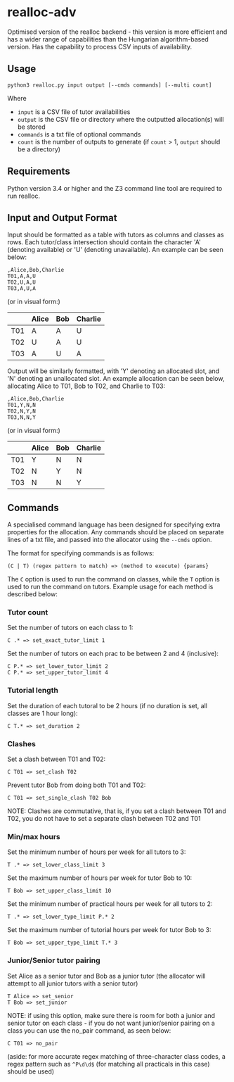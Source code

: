 # realloc-adv

Optimised version of the realloc backend - this version is more efficient and has a wider range of capabilities than the Hungarian algorithm-based version. Has the capability to process CSV inputs of availability.

## Usage

`python3 realloc.py input output [--cmds commands] [--multi count]`

Where
* `input` is a CSV file of tutor availabilities
* `output` is the CSV file or directory where the outputted allocation(s) will be stored
* `commands` is a txt file of optional commands
* `count` is the number of outputs to generate (if `count` > 1, `output` should be a directory)

## Requirements

Python version 3.4 or higher and the Z3 command line tool are required to run realloc.

## Input and Output Format

Input should be formatted as a table with tutors as columns and classes as rows. Each tutor/class intersection should contain the character 'A' (denoting available) or 'U' (denoting unavailable). An example can be seen below:

```
,Alice,Bob,Charlie
T01,A,A,U
T02,U,A,U
T03,A,U,A
```
(or in visual form:)

|     | Alice | Bob | Charlie |
|-----|-------|-----|---------|
| T01 | A     | A   | U       |
| T02 | U     | A   | U       |
| T03 | A     | U   | A       |

Output will be similarly formatted, with 'Y' denoting an allocated slot, and 'N' denoting an unallocated slot. An example allocation can be seen below, allocating Alice to T01, Bob to T02, and Charlie to T03:

```
,Alice,Bob,Charlie
T01,Y,N,N
T02,N,Y,N
T03,N,N,Y
```
(or in visual form:)

|     | Alice | Bob | Charlie |
|-----|-------|-----|---------|
| T01 | Y     | N   | N       |
| T02 | N     | Y   | N       |
| T03 | N     | N   | Y       |

## Commands

A specialised command language has been designed for specifying extra properties for the allocation. Any commands should be placed on separate lines of a txt file, and passed into the allocator using the `--cmds` option.

The format for specifying commands is as follows:

`(C | T) (regex pattern to match) => (method to execute) {params}`

The `C` option is used to run the command on classes, while the `T` option is used to run the command on tutors. Example usage for each method is described below:

### Tutor count

Set the number of tutors on each class to 1:

```
C .* => set_exact_tutor_limit 1
```

Set the number of tutors on each prac to be between 2 and 4 (inclusive):

```
C P.* => set_lower_tutor_limit 2
C P.* => set_upper_tutor_limit 4
```

### Tutorial length

Set the duration of each tutoral to be 2 hours (if no duration is set, all classes are 1 hour long):

```
C T.* => set_duration 2
```

### Clashes

Set a clash between T01 and T02:

```
C T01 => set_clash T02
```

Prevent tutor Bob from doing both T01 and T02:

```
C T01 => set_single_clash T02 Bob
```

NOTE: Clashes are commutative, that is, if you set a clash between T01 and T02, you do not have to set a separate clash between T02 and T01

### Min/max hours

Set the minimum number of hours per week for all tutors to 3:

```
T .* => set_lower_class_limit 3
```

Set the maximum number of hours per week for tutor Bob to 10:

```
T Bob => set_upper_class_limit 10
```

Set the minimum number of practical hours per week for all tutors to 2:

```
T .* => set_lower_type_limit P.* 2
```

Set the maximum number of tutorial hours per week for tutor Bob to 3:

```
T Bob => set_upper_type_limit T.* 3
```

### Junior/Senior tutor pairing

Set Alice as a senior tutor and Bob as a junior tutor (the allocator will attempt to all junior tutors with a senior tutor)

```
T Alice => set_senior
T Bob => set_junior
```

NOTE: if using this option, make sure there is room for both a junior and senior tutor on each class - if you do not want junior/senior pairing on a class you can use the no_pair command, as seen below:

```
C T01 => no_pair
```

(aside: for more accurate regex matching of three-character class codes, a regex pattern such as `^P\d\d$` (for matching all practicals in this case) should be used)
